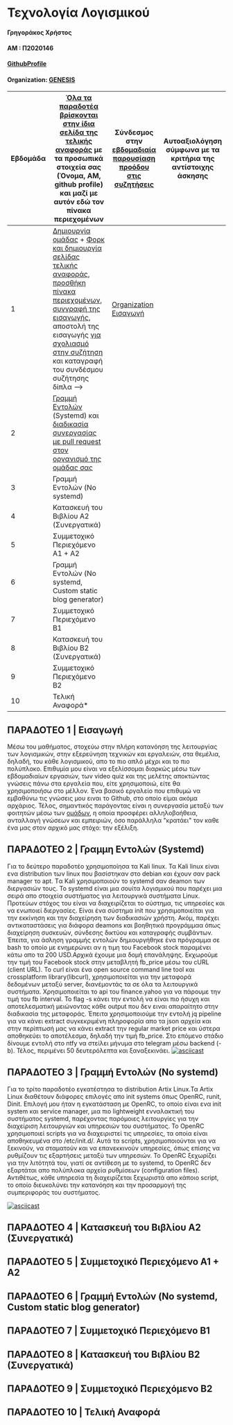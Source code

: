 # Τεχνολογία Λογισμικού

#### Γρηγοράκος Χρήστος

#### ΑΜ : Π2020146

**[GithubProfile](https://github.com/x-dot)** 

#### Organization: [GENESIS](https://github.com/Genesis-The-Beginning)

| Εβδομάδα | [Όλα τα παραδοτέα βρίσκονται στην ίδια σελίδα της τελικής αναφοράς](https://epidrome.github.io/teaching/deliverables/) με τα προσωπικά στοιχεία σας (Όνομα, ΑΜ, github profile) και μαζί με αυτόν εδώ τον πίνακα περιεχομένων | Σύνδεσμος στην [εβδομαδιαία παρουσίαση προόδου στις συζητήσεις](https://github.com/courses-ionio/help/discussions/categories/show-and-tell) | Αυτοαξιολόγηση σύμφωνα με τα κριτήρια της αντίστοιχης άσκησης |
| --- | --- | --- | --- |
| 1 | [Δημιουργία ομάδας](https://epidrome.github.io/teaching/team/) + [Φορκ και δημιουργία σελίδας τελικής αναφοράς](https://epidrome.github.io/teaching/guide/), [προσθήκη πίνακα περιεχομένων](https://raw.githubusercontent.com/courses-ionio/sw/master/README.md), [συγγραφή της εισαγωγής](https://epidrome.github.io/teaching/intro/), αποστολή της εισαγωγής [για σχολιασμό στην συζήτηση](https://github.com/courses-ionio/sw/discussions/categories/show-and-tell) και καταγραφή του συνδέσμου συζήτησης δίπλα --> | [Organization](https://github.com/courses-ionio/sw/discussions/1133#discussioncomment-4960750) [Εισαγωγή](https://github.com/courses-ionio/sw/discussions/1219) | |
| 2 | [Γραμμή Εντολών](https://epidrome.github.io/teaching/cli) (Systemd) και [διαδικασία συνεργασίας με pull request στον οργανισμό της ομάδας σας](https://epidrome.github.io/teaching/team) | | |
| 3 | Γραμμή Εντολών (No systemd) | | |
| 4 | Κατασκευή του Βιβλίου Α2 (Συνεργατικά) | | |
| 5 | Συμμετοχικό Περιεχόμενο A1 + A2 | | |
| 6 | Γραμμή Εντολών (No systemd, Custom static blog generator) | | |
| 7 | Συμμετοχικό Περιεχόμενο B1 | | |
| 8 | Κατασκευή του Βιβλίου Β2 (Συνεργατικά) | | |
| 9 | Συμμετοχικό Περιεχόμενο B2 | | |
| 10 | Τελική Αναφορά* | | |

## ΠΑΡΑΔΟΤΕΟ 1 | Εισαγωγή

Μέσω του μαθήματος, στοχεύω στην πλήρη κατανόηση της λειτουργίας των λογισμικών, στην εξερεύνηση
τεχνικών και εργαλειών, στα θεμέλια, δηλαδή, του κάθε λογισμικού, απο το πιο απλό μέχρι και το
πιο πολύπλοκο. Επιθυμία μου είναι να εξελίσσομαι διαρκώς  μέσω των εβδομαδιαίων εργασιών,
των video quiz και της μελέτης αποκτώντας γνώσεις πάνω στα εργαλεία που, είτε χρησιμοποιώ, είτε θα
χρησιμοποιήσω στο μέλλον. Ένα βασικό εργαλείο που επιθυμώ να εμβαθύνω τις γνώσεις μου ειναι το 
Github, στο οποίο είμαι ακόμα αρχάριος. Τέλος, σημαντικός παράγοντας είναι η συνεργασία μεταξύ των φοιτητών
μέσω των [ομάδων](https://github.com/Genesis-The-Beginning), η οποία προσφέρει αλληλοβοήθεια, ανταλλαγή γνώσεων και εμπειριών, όσο παράλληλα
"κρατάει" τον καθε ένα μας στον αρχικό μας στόχο: την εξέλιξη. 

## ΠΑΡΑΔΟΤΕΟ 2 | Γραμμη Εντολών (Systemd)
Για το δεύτερο παραδοτέο χρησιμοποίησα τα Kali linux. Τα Kali linux είναι ενα distribution των linux που βασίστηκαν στο debian και έχουν σαν pack manager το apt. Tα Kali χρησιμοποιούν το systemd σαν deamon των διεργασιών τους. Το systemd είναι μια σουίτα λογισμικού που παρέχει μια σειρά απο στοιχεία συστήματος για λειτουργικά συστήματα Linux. Προτεύων στόχος του είναι  να διαχειρίζεται το σύστημα, τις υπηρεσίες και να ενωποιεί διεργασίες. Είναι ένα σύστημα init που χρησιμοποιείται για την εκκίνηση και την διαχείρηση των διαδικασιών χρήστη. Ακόμ, παρέχει αντικαταστάσεις για διάφορα deamons και βοηθητικά προγράμμαα όπως διαχείρηση συσκευών, σύνδεσης δικτύου και καταγραφής συμβάντων. Έπειτα, για άσληση γραμμής εντολών δημιουργήθηκε ένα πρόγραμμα σε bash το οποίο με ενημερώνει αν η τιμη του Facebook stock παραμένει κάτω απο τα 200 USD.Αρχικά έχουμε μια δομή επανάληψης. Εκχωρούμε την τιμή του Facebook stock στην μεταβλητή fb_price μέσω του cURL (client URL). To curl είναι ένα  open source command line tool και crossplatform library(libcurl), χρησιμοποιείται για την μεταφορά δεδομένων μεταξύ server, διανέμοντάς τα σε όλα τα λειτουργικά συστήματα. Χρησιμοποιείται το api του finance.yahoo για να πάρουμε την τιμή του fb interval. Το flag -s κάνει την εντολή να είναι πιο ήσυχη και αποτελεσματική μειώνοντας κάθε output που δεν ειναι απαραίτητο στην διαδικασία της μεταφοράς. Έπειτα χρησιμοποιούμε την εντολή jq pipeline για να κάνει extract συγκεκριμένη πληροφορία απο τα json αρχεία  και στην περίπτωσή μας να κάνει extract την regular market price και ύστερα αποθηκεύει το αποτέλεσμα, δηλαδή την τιμή fb_price. Στο επόμενο στάδιο δίνουμε εντολή στο ntfy να στείλει μήνυμα στο telegram μέσω backend (-b). Τέλος, περιμένει 50 δευτερόλεπτα και ξαναξεκινάει.
[![asciicast](https://asciinema.org/a/pKJgDTSXV51329gbknWbCd9gh.svg)](https://asciinema.org/a/pKJgDTSXV51329gbknWbCd9gh)
## ΠΑΡΑΔΟΤΕΟ 3 | Γραμμή Εντολών (No systemd)
Για το τρίτο παραδοτέο εγκατέστησα το distribution Artix Linux.Τα Artix Linux διαθέτουν διάφορες επιλογές απο init systems όπως OpenRC, runit, Dinit.
Επιλογή μου ήταν η εγκατάσταση με OpenRC, το οποίο είναι ενα init system και service manager, μια 
πιο lightweight ενναλακτική του συστήματος systemd, παρέχοντας παρόμοιες λειτουργίες για την διαχείριση
λειτουργιών και υπηρεσιών του συστήματος. Το OpenRC χρησιμοποιεί scripts για να διαχειριστεί τις
υπηρεσίες, τα οποία είναι αποθηκευμένα στο /etc/init.d/. Αυτά τα scripts, χρησιμοποιούνται για να ξεκινούν,
να σταματούν και να επανεκκινούν υπηρεσίες, όπως επίσης να ρυθμίζουν τις εξαρτήσεις μεταξύ των
υπηρεσιών. Το OpenRC  ξεχωρίζει για την λιτότητά του, γιατί σε αντίθεση με το systemd, το OpenRC δεν εξαρτάται
απο πολύπλοκα αρχεία ρυθμίσεων (configuration files). Αντιθέτως, κάθε υπηρεσία τη διαχειρίζεται ξεχωριστά απο κάποιο script, το οποίο διευκολύνει την κατανόηση και την προσαρμογή της συμπεριφοράς του συστήματος.

[![asciicast](https://asciinema.org/a/fkiahpf9pukKjpRSDOfinPhZ6.svg)](https://asciinema.org/a/fkiahpf9pukKjpRSDOfinPhZ6)

## ΠΑΡΑΔΟΤΕΟ 4 | Κατασκευή του Βιβλίου Α2 (Συνεργατικά)

## ΠΑΡΑΔΟΤΕΟ 5 | Συμμετοχικό Περιεχόμενο A1 + A2

## ΠΑΡΑΔΟΤΕΟ 6 | Γραμμή Εντολών (No systemd, Custom static blog generator)

## ΠΑΡΑΔΟΤΕΟ 7 | Συμμετοχικό Περιεχόμενο B1

## ΠΑΡΑΔΟΤΕΟ 8 | Κατασκευή του Βιβλίου Β2 (Συνεργατικά)

## ΠΑΡΑΔΟΤΕΟ 9 | Συμμετοχικό Περιεχόμενο B2

## ΠΑΡΑΔΟΤΕΟ 10 | Τελική Αναφορά
